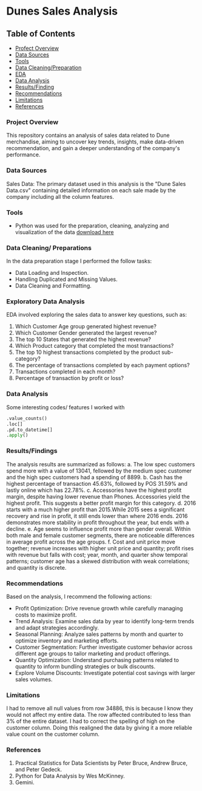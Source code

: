 # Dunes Sales Analysis

## Table of Contents
- [Profect Overview](#project-overview)
- [Data Sources](#data-sources)
- [Tools](#tools)
- [Data Cleaning/Preparation](#project-cleaning/preparation)
- [EDA](#EDA)
- [Data Analysis](#data-analysis)
- [Results/Finding](#results/findings)
- [Recommendations](#recommendations)
- [Limitations](#limitations)
- [References](#references)

### Project Overview

This repository contains an analysis of sales data related to Dune merchandise, aiming to uncover key trends, insights, make data-driven recommendation, and gain a deeper understanding of the company's performance.

### Data Sources

Sales Data: The primary dataset used in this analysis is the "Dune Sales Data.csv" containing detailed information on each sale made by the company including all the column features.

### Tools 
- Python was used for the preparation, cleaning, analyzing and visualization of the data [download here](https://jupyter.org/)

### Data Cleaning/ Preparations

In the data preparation stage I performed the follow tasks:
- Data Loading and Inspection.
- Handling Duplicated and Missing Values.
- Data Cleaning and Formatting.

### Exploratory Data Analysis

EDA involved exploring the sales data to answer key questions, such as:

1. Which Customer Age group generated highest revenue?
2. Which Customer Gender generated the largest revenue?
3. The top 10 States that generated the highest revenue?
4. Which Product category that completed the most transactions?
5. The top 10 highest transactions completed by the product sub-category?
6. The percentage of transactions completed by each payment options?
7. Transactions completed in each month?
8. Percentage of transaction by profit or loss?

### Data Analysis

Some interesting codes/ features I worked with

```Python
.value_counts()
.loc[]
.pd.to_datetime[]
.apply()
```

### Results/Findings

The analysis results are summarized as follows:
a. The low spec customers spend more with a value of 13041, fellowed by the medium spec customer and the high spec customers had a spending of 8899.
b. Cash has the highest percentage of transaction 45.63%, followed by POS 31.59% and lastly online which has 22.78%.
c. Accessories have the highest profit margin, despite having lower revenue than Phones. Accessories yield the highest profit. This suggests a better profit margin for this category.
d. 2016 starts with a much higher profit than 2015.While 2015 sees a significant recovery and rise in profit, it still ends lower than where 2016 ends. 2016 demonstrates more stability in profit throughout the year, but ends with a decline.
e. Age seems to influence profit more than gender overall. Within both male and female customer segments, there are noticeable differences in average profit across the age groups.
f. Cost and unit price move together; revenue increases with higher unit price and quantity; profit rises with revenue but falls with cost; year, month, and quarter show temporal patterns; customer age has a skewed distribution with weak correlations; and quantity is discrete.

### Recommendations

Based on the analysis, I recommend the following actions:
- Profit Optimization: Drive revenue growth while carefully managing costs to maximize profit.
- Trend Analysis: Examine sales data by year to identify long-term trends and adapt strategies accordingly.
- Seasonal Planning: Analyze sales patterns by month and quarter to optimize inventory and marketing efforts.
- Customer Segmentation: Further investigate customer behavior across different age groups to tailor marketing and product offerings.
- Quantity Optimization: Understand purchasing patterns related to quantity to inform bundling strategies or bulk discounts.
- Explore Volume Discounts: Investigate potential cost savings with larger sales volumes.

### Limitations

I had to remove all null values from row 34886, this is because I know they would not affect my entire data. The row affected contributed to less than 3% of the entire dataset. I had to correct the spelling of high on the customer column. Doing this realigned the data by giving it a more reliable value count on the customer column.

### References

1. Practical Statistics for Data Scientists by Peter Bruce, Andrew Bruce, and Peter Gedeck.
2. Python for Data Analysis by Wes McKinney.
3. Gemini.
  
